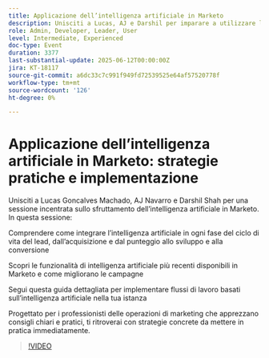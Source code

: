 ```yaml
---
title: Applicazione dell’intelligenza artificiale in Marketo
description: Unisciti a Lucas, AJ e Darshil per imparare a utilizzare l’intelligenza artificiale in Marketo (dal punteggio del lead alla conversione) con suggerimenti pratici e nuovi strumenti per potenziare le campagne.
role: Admin, Developer, Leader, User
level: Intermediate, Experienced
doc-type: Event
duration: 3377
last-substantial-update: 2025-06-12T00:00:00Z
jira: KT-18117
source-git-commit: a6dc33c7c991f949fd72539525e64af57520778f
workflow-type: tm+mt
source-wordcount: '126'
ht-degree: 0%

---
```



# Applicazione dell’intelligenza artificiale in Marketo: strategie pratiche e implementazione

Unisciti a Lucas Goncalves Machado, AJ Navarro e Darshil Shah per una sessione incentrata sullo sfruttamento dell’intelligenza artificiale in Marketo. In questa sessione:

Comprendere come integrare l’intelligenza artificiale in ogni fase del ciclo di vita del lead, dall’acquisizione e dal punteggio allo sviluppo e alla conversione

Scopri le funzionalità di intelligenza artificiale più recenti disponibili in Marketo e come migliorano le campagne

Segui questa guida dettagliata per implementare flussi di lavoro basati sull’intelligenza artificiale nella tua istanza

Progettato per i professionisti delle operazioni di marketing che apprezzano consigli chiari e pratici, ti ritroverai con strategie concrete da mettere in pratica immediatamente.

>[!VIDEO](https://video.tv.adobe.com/v/3458514/?learn=on&enablevpops)
